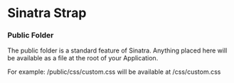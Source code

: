 # Sinatra Strap

### Public Folder

The public folder is a standard feature of Sinatra. Anything placed here will be available as a file at the root of
your Application.

For example: /public/css/custom.css will be available at /css/custom.css
